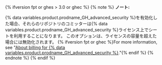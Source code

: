 {% ifversion fpt or ghes > 3.0 or ghec %}
{% note %}
**ノート:**

{% data variables.product.prodname_GH_advanced_security %}を有効化した場合、それらのリポジトリのコミッターは{% data variables.product.prodname_GH_advanced_security %}ライセンス上でシートを利用することになります。 このオプションは、ライセンスの容量を超えた場合には無効化されます。 {% ifversion fpt or ghec %}For more information, see "[About billing for {% data variables.product.prodname_GH_advanced_security %}](/billing/managing-billing-for-github-advanced-security/about-billing-for-github-advanced-security)."{% endif %}
{% endnote %}
{% endif %}
